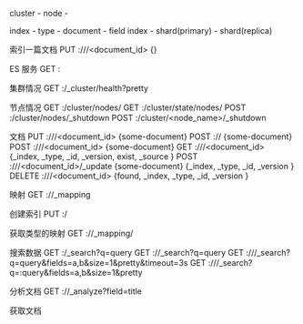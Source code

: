 cluster - node - 

index - type - document - field
index - shard(primary) - shard(replica)

索引一篇文档
PUT <host>:<port>/<index-name>/<type-name>/<document_id>
{<document content>}

ES 服务
GET <host>:<port>

集群情况
GET <host>:<port>/_cluster/health?pretty

节点情况
GET  <host>:<port>/cluster/nodes/
GET  <host>:<port>/cluster/state/nodes/
POST <host>:<port>/cluster/nodes/_shutdown
POST <host>:<port>/cluster/<node_name>/_shutdown

文档
PUT  <host>:<port>/<index-name>/<type-name>/<document_id> {some-document}
POST <host>:<port>/<index-name>/<type-name> {some-document}
POST <host>:<port>/<index-name>/<type-name>/<document_id> {some-document}
GET  <host>:<port>/<index-name>/<type-name>/<document_id>
{_index, _type, _id, _version, exist, _source }
POST <host>:<port>/<index-name>/<type-name>/<document_id>/_update {some-document}
{_index, _type, _id, _version }
DELETE <host>:<port>/<index-name>/<type-name>/<document_id>
{found, _index, _type, _id, _version }

映射
GET <host>:<port>/<index-name>/_mapping

创建索引
PUT <host>:<port>/<index-name>

获取类型的映射
GET <host>:<port>/<index-name>/_mapping/<type-name>

搜索数据
GET <host>:<port>/_search?q=query
GET <host>:<port>/<index-name>/_search?q=query
GET <host>:<port>/<index-name>/<type-name>/_search?q=query&fields=a,b&size=1&pretty&timeout=3s
GET <host>:<port>/<index-name>/<type-name>/_search?q=<field-name>:query&fields=a,b&size=1&pretty

分析文档
GET <host>:<port>/<index-name>/_analyze?field=title

获取文档


